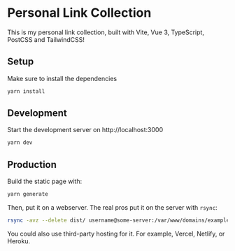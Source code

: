 # Personal Link Collection

This is my personal link collection, built with Vite, Vue 3, TypeScript, PostCSS and TailwindCSS!
## Setup

Make sure to install the dependencies

```bash
yarn install
```

## Development

Start the development server on http://localhost:3000

```bash
yarn dev
```

## Production

Build the static page with:

```bash
yarn generate
```

Then, put it on a webserver. The real pros put it on the server with `rsync`:
  
```bash
rsync -avz --delete dist/ username@some-server:/var/www/domains/example.com
```

You could also use third-party hosting for it. For example, Vercel, Netlify, or Heroku.